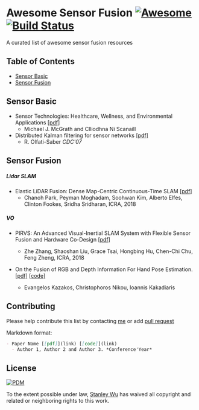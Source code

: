# Awesome Sensor Fusion [![Awesome](https://awesome.re/badge.svg)](https://awesome.re) [![Build Status](https://travis-ci.org/stanleyw-tw/awesome-sensor-fusion.svg?branch=master)](https://travis-ci.org/stanleyw-tw/awesome-sensor-fusion)
A curated list of awesome sensor fusion resources


## Table of Contents
- [Sensor Basic](#sensor-basic)
- [Sensor Fusion](#sensor-fusion)

## Sensor Basic
- Sensor Technologies: Healthcare, Wellness, and Environmental Applications [[pdf]](https://link.springer.com/content/pdf/10.1007%2F978-1-4302-6014-1.pdf)
  - Michael J. McGrath and Clliodhna Ni Scanaill
- Distributed Kalman filtering for sensor networks [[pdf]](http://ieeexplore.ieee.org/abstract/document/4434303/)
  - R. Olfati-Saber *CDC'07*
## Sensor Fusion
##### Lidar SLAM
- Elastic LiDAR Fusion: Dense Map-Centric Continuous-Time SLAM [[pdf]](https://arxiv.org/abs/1711.01691)
   -  Chanoh Park, Peyman Moghadam, Soohwan Kim, Alberto Elfes, Clinton Fookes, Sridha Sridharan, ICRA, 2018

##### VO
- PIRVS: An Advanced Visual-Inertial SLAM System with Flexible Sensor Fusion and Hardware Co-Design [[pdf]](https://arxiv.org/abs/1710.00893)
   - Zhe Zhang, Shaoshan Liu, Grace Tsai, Hongbing Hu, Chen-Chi Chu, Feng Zheng, ICRA, 2018

- On the Fusion of RGB and Depth Information For Hand Pose Estimation. [[pdf]](https://ieeexplore.ieee.org/document/8451022/) [[code]](https://github.com/ekazakos/fusenet-hand-pose)
  - Evangelos Kazakos, Christophoros Nikou, Ioannis Kakadiaris

## Contributing
Please help contribute this list by contacting [me](mailto:chengwu.tw@gmail.com) or add [pull request](https://github.com/stanleyw-tw/awesome-sensor-fusion/pulls)

Markdown format:
```markdown
- Paper Name [[pdf]](link) [[code]](link)
  - Author 1, Author 2 and Author 3. *Conference'Year*
```

## License
[![PDM](https://licensebuttons.net/p/mark/1.0/88x31.png)](https://creativecommons.org/publicdomain/zero/1.0/)

To the extent possible under law, [Stanley Wu](https://stanleyw-tw.github.io/) has waived all copyright and related or neighboring rights to this work.
